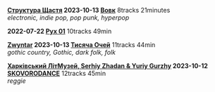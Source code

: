 **[Структура Щастя](https://www.last.fm/music/%D0%A1%D0%A2%D0%A0%D0%A3%D0%9A%D0%A2%D0%A3%D0%A0%D0%90+%D0%A9%D0%90%D0%A1%D0%A2%D0%AF "indie pop, pop punk, hyperpop, electronic") 2023-10-13 [Вовк](https://music.youtube.com/playlist?list=OLAK5uy_kiQEaX30LtInmKmA7Rhor38RCW8Zz03w8 "8tracks • 21min")** 8tracks  21minutes  
*electronic, indie pop, pop punk, hyperpop*

**2022-07-22 [Рух 01](https://music.youtube.com/playlist?list=OLAK5uy_kVj8pLFPwSF8dQTE2szpnPkXpuZQg9Gn0)** 10tracks 49min

**[Zwyntar](https://www.last.fm/music/Zwyntar "gothic country, gothic, dark folk, folk") 2023-10-13 [Тисяча Очей](https://music.youtube.com/playlist?list=OLAK5uy_l-pzd0rwr542XUY4Rn-eLZVZ6iPd8TcLk)** 11tracks 44min  
*gothic country, Gothic, dark folk, folk*

**[Харківський ЛітМузей, Serhiy Zhadan & Yuriy Gurzhy](https://www.last.fm/music/%D0%A5%D0%B0%D1%80%D0%BA%D1%96%D0%B2%D1%81%D1%8C%D0%BA%D0%B8%D0%B9+%D0%9B%D1%96%D1%82%D0%9C%D1%83%D0%B7%D0%B5%D0%B9,+Serhiy+Zhadan,+&+Yuriy+Gurzhy) 2023-10-12 [SKOVORODANCE](https://music.youtube.com/playlist?list=OLAK5uy_li9Lm6z9oRGIKNpFNoL8ebHXD5Ln654Qs)** 12tracks 45min  
*reggie*

<!--
**[]( "")  [](https://music.youtube.com/playlist?list= "tracks • min")**
-->